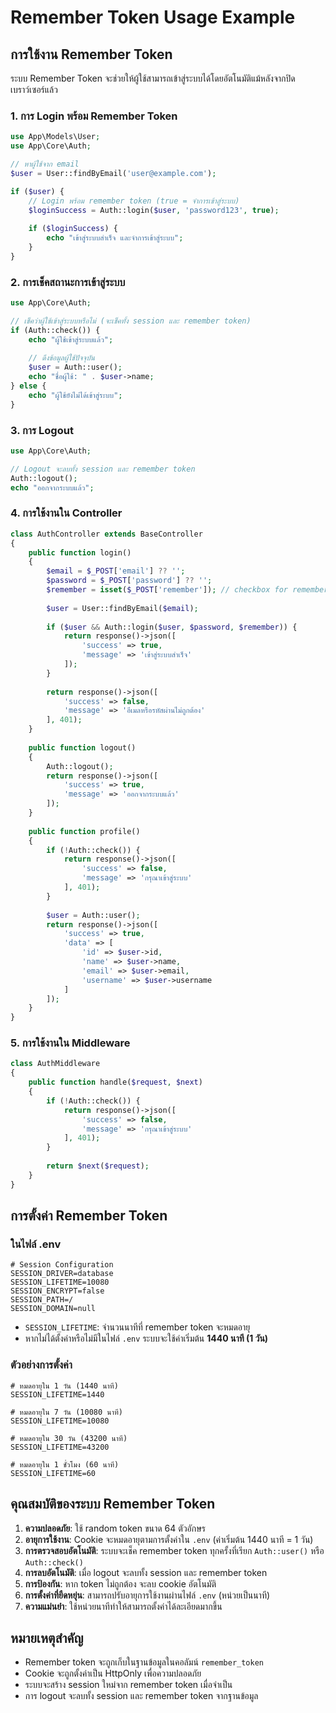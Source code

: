 # Remember Token Usage Example

## การใช้งาน Remember Token

ระบบ Remember Token จะช่วยให้ผู้ใช้สามารถเข้าสู่ระบบได้โดยอัตโนมัติแม้หลังจากปิดเบราว์เซอร์แล้ว

### 1. การ Login พร้อม Remember Token

```php
use App\Models\User;
use App\Core\Auth;

// หาผู้ใช้จาก email
$user = User::findByEmail('user@example.com');

if ($user) {
    // Login พร้อม remember token (true = จำการเข้าสู่ระบบ)
    $loginSuccess = Auth::login($user, 'password123', true);
    
    if ($loginSuccess) {
        echo "เข้าสู่ระบบสำเร็จ และจำการเข้าสู่ระบบ";
    }
}
```

### 2. การเช็คสถานะการเข้าสู่ระบบ

```php
use App\Core\Auth;

// เช็คว่าผู้ใช้เข้าสู่ระบบหรือไม่ (จะเช็คทั้ง session และ remember token)
if (Auth::check()) {
    echo "ผู้ใช้เข้าสู่ระบบแล้ว";
    
    // ดึงข้อมูลผู้ใช้ปัจจุบัน
    $user = Auth::user();
    echo "ชื่อผู้ใช้: " . $user->name;
} else {
    echo "ผู้ใช้ยังไม่ได้เข้าสู่ระบบ";
}
```

### 3. การ Logout

```php
use App\Core\Auth;

// Logout จะลบทั้ง session และ remember token
Auth::logout();
echo "ออกจากระบบแล้ว";
```

### 4. การใช้งานใน Controller

```php
class AuthController extends BaseController
{
    public function login()
    {
        $email = $_POST['email'] ?? '';
        $password = $_POST['password'] ?? '';
        $remember = isset($_POST['remember']); // checkbox for remember me
        
        $user = User::findByEmail($email);
        
        if ($user && Auth::login($user, $password, $remember)) {
            return response()->json([
                'success' => true,
                'message' => 'เข้าสู่ระบบสำเร็จ'
            ]);
        }
        
        return response()->json([
            'success' => false,
            'message' => 'อีเมลหรือรหัสผ่านไม่ถูกต้อง'
        ], 401);
    }
    
    public function logout()
    {
        Auth::logout();
        return response()->json([
            'success' => true,
            'message' => 'ออกจากระบบแล้ว'
        ]);
    }
    
    public function profile()
    {
        if (!Auth::check()) {
            return response()->json([
                'success' => false,
                'message' => 'กรุณาเข้าสู่ระบบ'
            ], 401);
        }
        
        $user = Auth::user();
        return response()->json([
            'success' => true,
            'data' => [
                'id' => $user->id,
                'name' => $user->name,
                'email' => $user->email,
                'username' => $user->username
            ]
        ]);
    }
}
```

### 5. การใช้งานใน Middleware

```php
class AuthMiddleware
{
    public function handle($request, $next)
    {
        if (!Auth::check()) {
            return response()->json([
                'success' => false,
                'message' => 'กรุณาเข้าสู่ระบบ'
            ], 401);
        }
        
        return $next($request);
    }
}
```

## การตั้งค่า Remember Token

### ในไฟล์ .env
```env
# Session Configuration
SESSION_DRIVER=database
SESSION_LIFETIME=10080
SESSION_ENCRYPT=false
SESSION_PATH=/
SESSION_DOMAIN=null
```

- `SESSION_LIFETIME`: จำนวนนาทีที่ remember token จะหมดอายุ
- หากไม่ได้ตั้งค่าหรือไม่มีในไฟล์ `.env` ระบบจะใช้ค่าเริ่มต้น **1440 นาที (1 วัน)**

### ตัวอย่างการตั้งค่า
```env
# หมดอายุใน 1 วัน (1440 นาที)
SESSION_LIFETIME=1440

# หมดอายุใน 7 วัน (10080 นาที)
SESSION_LIFETIME=10080

# หมดอายุใน 30 วัน (43200 นาที)
SESSION_LIFETIME=43200

# หมดอายุใน 1 ชั่วโมง (60 นาที)
SESSION_LIFETIME=60
```

## คุณสมบัติของระบบ Remember Token

1. **ความปลอดภัย**: ใช้ random token ขนาด 64 ตัวอักษร
2. **อายุการใช้งาน**: Cookie จะหมดอายุตามการตั้งค่าใน `.env` (ค่าเริ่มต้น 1440 นาที = 1 วัน)
3. **การตรวจสอบอัตโนมัติ**: ระบบจะเช็ค remember token ทุกครั้งที่เรียก `Auth::user()` หรือ `Auth::check()`
4. **การลบอัตโนมัติ**: เมื่อ logout จะลบทั้ง session และ remember token
5. **การป้องกัน**: หาก token ไม่ถูกต้อง จะลบ cookie อัตโนมัติ
6. **การตั้งค่าที่ยืดหยุ่น**: สามารถปรับอายุการใช้งานผ่านไฟล์ `.env` (หน่วยเป็นนาที)
7. **ความแม่นยำ**: ใช้หน่วยนาทีทำให้สามารถตั้งค่าได้ละเอียดมากขึ้น

## หมายเหตุสำคัญ

- Remember token จะถูกเก็บในฐานข้อมูลในคอลัมน์ `remember_token`
- Cookie จะถูกตั้งค่าเป็น HttpOnly เพื่อความปลอดภัย
- ระบบจะสร้าง session ใหม่จาก remember token เมื่อจำเป็น
- การ logout จะลบทั้ง session และ remember token จากฐานข้อมูล
